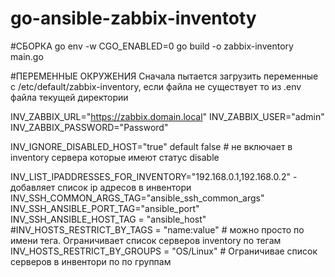 # go-ansible-zabbix-inventoty
#СБОРКА
go env -w CGO_ENABLED=0
go build  -o zabbix-inventory main.go

#ПЕРЕМЕННЫЕ ОКРУЖЕНИЯ
Сначала пытается загрузить переменные с /etc/default/zabbix-inventory, если файла не существует то из .env файла текущей директории


INV_ZABBIX_URL="https://zabbix.domain.local"
INV_ZABBIX_USER="admin"
INV_ZABBIX_PASSWORD="Password"

INV_IGNORE_DISABLED_HOST="true" default false # не включает в inventory сервера которые имеют статус disable

INV_LIST_IPADDRESSES_FOR_INVENTORY="192.168.0.1,192.168.0.2" - добавляет список ip адресов в инвентори
INV_SSH_COMMON_ARGS_TAG="ansible_ssh_common_args"
INV_SSH_ANSIBLE_PORT_TAG="ansible_port"
INV_SSH_ANSIBLE_HOST_TAG = "ansible_host"
#INV_HOSTS_RESTRICT_BY_TAGS = "name:value" # можно просто по имени тега. Ограничивает список серверов inventory по тегам
INV_HOSTS_RESTRICT_BY_GROUPS = "OS/Linux" # Ограничивае список серверов в инвентори по по группам
